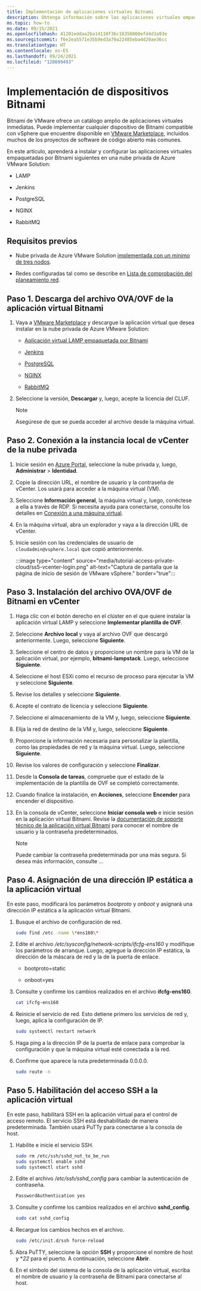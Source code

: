 ```yaml
---
title: Implementación de aplicaciones virtuales Bitnami
description: Obtenga información sobre las aplicaciones virtuales empaquetadas por Bitnami para su implementación en una nube privada de Azure VMware Solution.
ms.topic: how-to
ms.date: 09/15/2021
ms.openlocfilehash: 41201eddaa2ba14110f36c18350860efd4d3a93e
ms.sourcegitcommit: f6e2ea5571e35b9ed3a79a22485eba4d20ae36cc
ms.translationtype: HT
ms.contentlocale: es-ES
ms.lasthandoff: 09/24/2021
ms.locfileid: "128699493"
---
```

# <a name="bitnami-appliance-deployment"></a>Implementación de dispositivos Bitnami

Bitnami de VMware ofrece un catálogo amplio de aplicaciones virtuales inmediatas. Puede implementar cualquier dispositivo de Bitnami compatible con vSphere que encuentre disponible en [VMware Marketplace](https://marketplace.cloud.vmware.com/), incluidos muchos de los proyectos de software de código abierto más comunes.

En este artículo, aprenderá a instalar y configurar las aplicaciones virtuales empaquetadas por Bitnami siguientes en una nube privada de Azure VMware Solution:

- LAMP

- Jenkins

- PostgreSQL

- NGINX

- RabbitMQ



## <a name="prerequisites"></a>Requisitos previos

- Nube privada de Azure VMware Solution [implementada con un mínimo de tres nodos](deploy-azure-vmware-solution.md).

- Redes configuradas tal como se describe en [Lista de comprobación del planeamiento red](tutorial-network-checklist.md).



## <a name="step-1-download-the-bitnami-virtual-appliance-ovaovf-file"></a>Paso 1. Descarga del archivo OVA/OVF de la aplicación virtual Bitnami


1. Vaya a [VMware Marketplace](https://marketplace.cloud.vmware.com/) y descargue la aplicación virtual que desea instalar en la nube privada de Azure VMware Solution:

   - [Aplicación virtual LAMP empaquetada por Bitnami](https://marketplace.cloud.vmware.com/services/details/lampstack?slug=true)

   - [Jenkins](https://marketplace.cloud.vmware.com/services/details/jenkins?slug=true)

   - [PostgreSQL](https://marketplace.cloud.vmware.com/services/details/postgresql?slug=true)

   - [NGINX](https://marketplace.cloud.vmware.com/services/details/nginxstack?slug=true)

   - [RabbitMQ](https://marketplace.cloud.vmware.com/services/details/rabbitmq?slug=true)

1. Seleccione la versión, **Descargar** y, luego, acepte la licencia del CLUF. 

   >[!NOTE]
   >Asegúrese de que se pueda acceder al archivo desde la máquina virtual.



## <a name="step-2-access-the-local-vcenter-of-your-private-cloud"></a>Paso 2. Conexión a la instancia local de vCenter de la nube privada

1. Inicie sesión en [Azure Portal](https://portal.azure.com), seleccione la nube privada y, luego, **Administrar** > **Identidad**.

1. Copie la dirección URL, el nombre de usuario y la contraseña de vCenter. Los usará para acceder a la máquina virtual (VM). 

1. Seleccione **Información general**, la máquina virtual y, luego, conéctese a ella a través de RDP. Si necesita ayuda para conectarse, consulte los detalles en [Conexión a una máquina virtual](../virtual-machines/windows/connect-logon.md#connect-to-the-virtual-machine).

1. En la máquina virtual, abra un explorador y vaya a la dirección URL de vCenter. 

1. Inicie sesión con las credenciales de usuario de `cloudadmin@vsphere.local` que copió anteriormente.

   :::image type="content" source="media/tutorial-access-private-cloud/ss5-vcenter-login.png" alt-text="Captura de pantalla que la página de inicio de sesión de VMware vSphere." border="true":::




## <a name="step-3-install-the-bitnami-ovaovf-file-in-vcenter"></a>Paso 3. Instalación del archivo OVA/OVF de Bitnami en vCenter

1. Haga clic con el botón derecho en el clúster en el que quiere instalar la aplicación virtual LAMP y seleccione **Implementar plantilla de OVF**.

1. Seleccione **Archivo local** y vaya al archivo OVF que descargó anteriormente. Luego, seleccione **Siguiente**.

1. Seleccione el centro de datos y proporcione un nombre para la VM de la aplicación virtual, por ejemplo, **bitnami-lampstack**. Luego, seleccione **Siguiente**.

1. Seleccione el host ESXi como el recurso de proceso para ejecutar la VM y seleccione **Siguiente**.

1. Revise los detalles y seleccione **Siguiente**.

1. Acepte el contrato de licencia y seleccione **Siguiente**.

1. Seleccione el almacenamiento de la VM y, luego, seleccione **Siguiente**.

1. Elija la red de destino de la VM y, luego, seleccione **Siguiente**.

1. Proporcione la información necesaria para personalizar la plantilla, como las propiedades de red y la máquina virtual. Luego, seleccione **Siguiente**.  

1. Revise los valores de configuración y seleccione **Finalizar**.

1. Desde la **Consola de tareas**, compruebe que el estado de la implementación de la plantilla de OVF se completó correctamente.

1. Cuando finalice la instalación, en **Acciones**, seleccione **Encender** para encender el dispositivo. 

1. En la consola de vCenter, seleccione **Iniciar consola web** e inicie sesión en la aplicación virtual Bitnami. Revise la [documentación de soporte técnico de la aplicación virtual Bitnami](https://docs.bitnami.com/vmware-marketplace/faq/get-started/find-credentials/) para conocer el nombre de usuario y la contraseña predeterminados.

   >[!NOTE]
   >Puede cambiar la contraseña predeterminada por una más segura. Si desea más información, consulte …



## <a name="step-4-assign-a-static-ip-to-the-virtual-appliance"></a>Paso 4. Asignación de una dirección IP estática a la aplicación virtual

En este paso, modificará los parámetros *bootproto* y *onboot* y asignará una dirección IP estática a la aplicación virtual Bitnami. 

1. Busque el archivo de configuración de red. 

   ```bash
   sudo find /etc -name \*ens160\*
   ```

1. Edite el archivo *\/etc\/sysconfig\/network-scripts\/ifcfg-ens160* y modifique los parámetros de arranque. Luego, agregue la dirección IP estática, la dirección de la máscara de red y la de la puerta de enlace.

   - bootproto=static

   - onboot=yes


1. Consulte y confirme los cambios realizados en el archivo **ifcfg-ens160**.

   ```bash
   cat ifcfg-ens160  
   ```

1. Reinicie el servicio de red. Esto detiene primero los servicios de red y, luego, aplica la configuración de IP. 

   ```bash
   sudo systemctl restart network
   ```

1. Haga ping a la dirección IP de la puerta de enlace para comprobar la configuración y que la máquina virtual esté conectada a la red.

1. Confirme que aparece la ruta predeterminada 0.0.0.0.

   ```bash
   sudo route -n
   ```



## <a name="step-5-enable-ssh-access-to-the-virtual-appliance"></a>Paso 5. Habilitación del acceso SSH a la aplicación virtual

En este paso, habilitará SSH en la aplicación virtual para el control de acceso remoto. El servicio SSH está deshabilitado de manera predeterminada. También usará PuTTy para conectarse a la consola de host.

1. Habilite e inicie el servicio SSH.

   ```bash
   sudo rm /etc/ssh/sshd_not_to_be_run
   sudo systemctl enable sshd
   sudo systemctl start sshd
   ```

1. Edite el archivo *\/etc\/ssh\/sshd_config* para cambiar la autenticación de contraseña.

   ```bash
   PasswordAuthentication yes
   ```

1. Consulte y confirme los cambios realizados en el archivo **sshd_config**.

   ```bash
   sudo cat sshd_config
   ```

1. Recargue los cambios hechos en el archivo. 

   ```bash
   sudo /etc/init.d/ssh force-reload
   ```

1. Abra PuTTY, seleccione la opción **SSH** y proporcione el nombre de host y **22* para el puerto. A continuación, seleccione **Abrir**. 

1. En el símbolo del sistema de la consola de la aplicación virtual, escriba el nombre de usuario y la contraseña de Bitnami para conectarse al host. 




